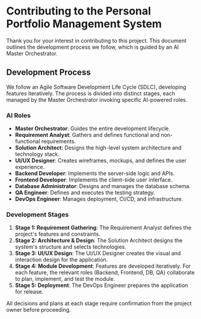# Contributing to the Personal Portfolio Management System

Thank you for your interest in contributing to this project. This document outlines the development process we follow, which is guided by an AI Master Orchestrator.

## Development Process

We follow an Agile Software Development Life Cycle (SDLC), developing features iteratively. The process is divided into distinct stages, each managed by the Master Orchestrator invoking specific AI-powered roles.

### AI Roles

-   **Master Orchestrator**: Guides the entire development lifecycle.
-   **Requirement Analyst**: Gathers and defines functional and non-functional requirements.
-   **Solution Architect**: Designs the high-level system architecture and technology stack.
-   **UI/UX Designer**: Creates wireframes, mockups, and defines the user experience.
-   **Backend Developer**: Implements the server-side logic and APIs.
-   **Frontend Developer**: Implements the client-side user interface.
-   **Database Administrator**: Designs and manages the database schema.
-   **QA Engineer**: Defines and executes the testing strategy.
-   **DevOps Engineer**: Manages deployment, CI/CD, and infrastructure.

### Development Stages

1.  **Stage 1: Requirement Gathering**: The Requirement Analyst defines the project's features and constraints.
2.  **Stage 2: Architecture & Design**: The Solution Architect designs the system's structure and selects technologies.
3.  **Stage 3: UI/UX Design**: The UI/UX Designer creates the visual and interaction design for the application.
4.  **Stage 4: Module Development**: Features are developed iteratively. For each feature, the relevant roles (Backend, Frontend, DB, QA) collaborate to plan, implement, and test the module.
5.  **Stage 5: Deployment**: The DevOps Engineer prepares the application for release.

All decisions and plans at each stage require confirmation from the project owner before proceeding.